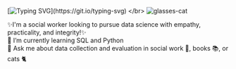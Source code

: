  [![Typing SVG](https://readme-typing-svg.demolab.com?font=Doto&size=40&pause=1000&color=13DBF7&background=F4FFFF00&width=440&height=55&lines=Hi+there+%F0%9F%91%8B;I'm+Mal.)](https://git.io/typing-svg)
</br> ![glasses-cat](https://github.com/user-attachments/assets/0918e583-549d-4e01-b551-972c4ab67fe8)
</br>

✨I'm a social worker looking to pursue data science with empathy, practicality, and integrity!✨
<br/>
🌱 I’m currently learning SQL and Python
<br/>
💬 Ask me about data collection and evaluation in social work 💓, books 📚, or cats 🐈
<br/>

<!--
**ossa-malum/ossa-malum** is a ✨ _special_ ✨ repository because its `README.md` (this file) appears on your GitHub profile.

Here are some ideas to get you started:

- 🔭 I’m currently working on ...
- 🌱 I’m currently learning ...
- 👯 I’m looking to collaborate on ...
- 🤔 I’m looking for help with ...
- 💬 Ask me about ...
- 📫 How to reach me: ...
- 😄 Pronouns: ...
- ⚡ Fun fact: ...
-->
